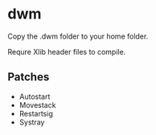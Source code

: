 # dwm
Copy the .dwm folder to your home folder.

Requre Xlib header files to compile.

## Patches
- Autostart
- Movestack
- Restartsig
- Systray
